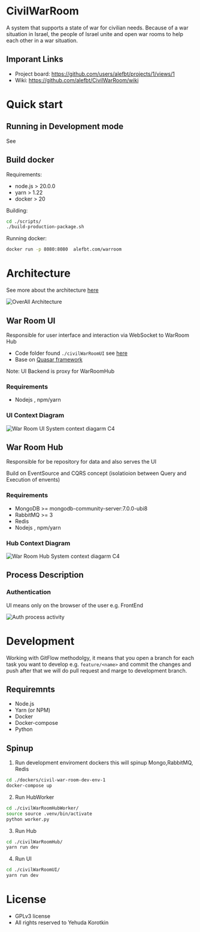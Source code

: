 # CivilWarRoom
A system that supports a state of war for civilian needs. Because of a war situation in Israel, the people of Israel unite and open war rooms to help each other in a war situation.

## Imporant Links
* Project board: https://github.com/users/alefbt/projects/1/views/1
* Wiki: https://github.com/alefbt/CivilWarRoom/wiki

# Quick start

## Running in Development mode
See 

## Build docker
Requirements:
* node.js  > 20.0.0
* yarn > 1.22
* docker > 20

Building:
```bash
cd ./scripts/
./build-production-package.sh
```

Running docker: 
```bash
docker run -p 8080:8080  alefbt.com/warroom
```

# Architecture
See more about the architecture [here](./docs/architecture/README.md)

![OverAll Architecture](./docs/architecture/images/OverAllArchitecture.png)

## War Room UI
Responsible for user interface and interaction via WebSocket to WarRoom Hub

* Code folder found `./civilWarRoomUI` see [here](./civilWarRoomUI/README.md)
* Base on [Quasar framework](https://quasar.dev/)

Note: UI Backend is proxy for WarRoomHub

### Requirements
* Nodejs , npm/yarn

### UI Context Diagram
![War Room UI System context diagarm C4](./docs/architecture/images/C4%20WarRoom%20-%20UI%20syscon.png)


## War Room Hub
Responsible for be repository for data
and also serves the UI

Build on EventSource and CQRS concept (isolatioion between Query and Execution of envents)

### Requirements
* MongoDB >= mongodb-community-server:7.0.0-ubi8
* RabbitMQ >= 3
* Redis
* Nodejs , npm/yarn

### Hub Context Diagram
![War Room Hub System context diagarm C4](./docs/architecture/images/C4%20WarRoom%20-%20Hub%20syscon.png)



## Process Description
### Authentication
UI means only on the browser of the user e.g. FrontEnd

![Auth process activity](./docs/architecture/images/Auth%20Process%20Activity.png)

# Development
Working with GitFlow methodolgy, it means that you open a branch for each task you want to develop e.g. `feature/<name>` and commit the changes and push after that we will do pull request and marge to development branch.


## Requiremnts
* Node.js
* Yarn (or NPM)
* Docker
* Docker-compose
* Python

## Spinup
1. Run development enviroment dockers this will spinup Mongo,RabbitMQ, Redis
```bash
cd ./dockers/civil-war-room-dev-env-1
docker-compose up 
```

2. Run HubWorker
```bash
cd ./civilWarRoomHubWorker/
source source .venv/bin/activate
python worker.py
```

3. Run Hub
```bash
cd ./civilWarRoomHub/
yarn run dev
```

4. Run UI
```bash
cd ./civilWarRoomUI/
yarn run dev
```

# License
* GPLv3 license
* All rights reserved to Yehuda Korotkin